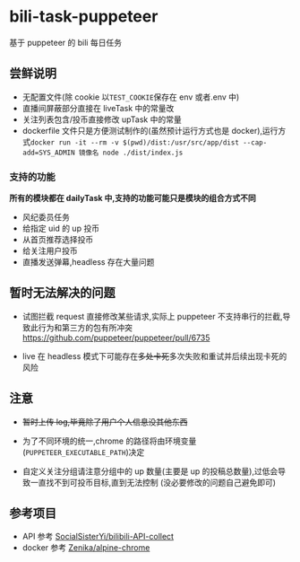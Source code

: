 # bili-task-puppeteer

基于 puppeteer 的 bili 每日任务

## 尝鲜说明

- 无配置文件(除 cookie 以`TEST_COOKIE`保存在 env 或者.env 中)
- 直播间屏蔽部分直接在 liveTask 中的常量改
- 关注列表包含/投币直接修改 upTask 中的常量
- dockerfile 文件只是方便测试制作的(虽然预计运行方式也是 docker),运行方式`docker run -it --rm -v $(pwd)/dist:/usr/src/app/dist --cap-add=SYS_ADMIN 镜像名 node ./dist/index.js`

### 支持的功能

**所有的模块都在 dailyTask 中,支持的功能可能只是模块的组合方式不同**

- 风纪委员任务
- 给指定 uid 的 up 投币
- 从首页推荐选择投币
- 给关注用户投币
- 直播发送弹幕,headless 存在大量问题

## 暂时无法解决的问题

- 试图拦截 request 直接修改某些请求,实际上 puppeteer 不支持串行的拦截,导致此行为和第三方的包有所冲突
  <https://github.com/puppeteer/puppeteer/pull/6735>

- live 在 headless 模式下可能存在~~多处卡死~~多次失败和重试并后续出现卡死的风险

## 注意

- ~~暂时上传 log,毕竟除了用户个人信息没其他东西~~

- 为了不同环境的统一,chrome 的路径将由环境变量(`PUPPETEER_EXECUTABLE_PATH`)决定

- 自定义关注分组请注意分组中的 up 数量(主要是 up 的投稿总数量),过低会导致一直找不到可投币目标,直到无法控制 (没必要修改的问题自己避免即可)

## 参考项目

- API 参考 [SocialSisterYi/bilibili-API-collect](https://github.com/SocialSisterYi/bilibili-API-collect)
- docker 参考 [Zenika/alpine-chrome](https://github.com/Zenika/alpine-chrome)
